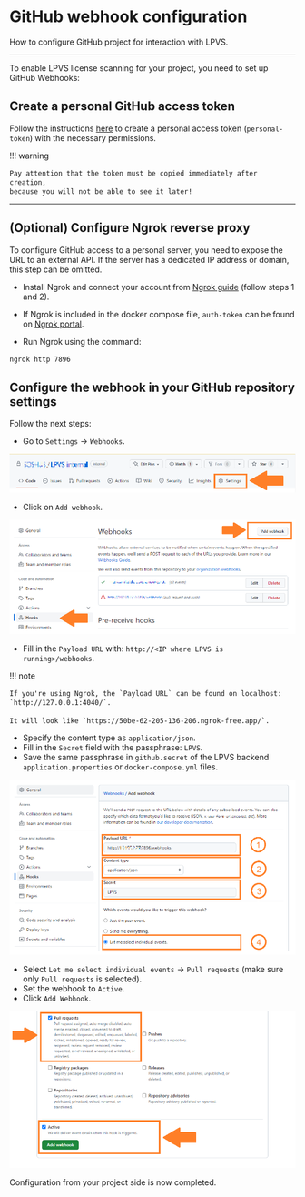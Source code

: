 # GitHub webhook configuration

How to configure GitHub project for interaction with LPVS.

---

To enable LPVS license scanning for your project, you need to set up GitHub Webhooks:

## Create a personal GitHub access token

Follow the instructions [here](https://docs.github.com/en/authentication/keeping-your-account-and-data-secure/creating-a-personal-access-token#creating-a-fine-grained-personal-access-token) 
to create a personal access token (`personal-token`) with the necessary permissions.

!!! warning

    Pay attention that the token must be copied immediately after creation, 
    because you will not be able to see it later!

---

## (Optional) Configure Ngrok reverse proxy

To configure GitHub access to a personal server, you need to expose the URL to an external API. If the server has a dedicated IP address or domain, this step can be omitted.

- Install Ngrok and connect your account from [Ngrok guide](https://ngrok.com/docs/getting-started/#step-2-install-the-ngrok-agent) (follow steps 1 and 2).

- If Ngrok is included in the docker compose file, `auth-token` can be found on [Ngrok portal](https://dashboard.ngrok.com/get-started/your-authtoken).

- Run Ngrok using the command:

```bash
ngrok http 7896
```

## Configure the webhook in your GitHub repository settings

Follow the next steps:

- Go to `Settings` -> `Webhooks`.

![step1](../../img/webhook/step_1_1.png)

- Click on `Add webhook`.

![step2](../../img/webhook/step_1_2.png)

- Fill in the `Payload URL` with: `http://<IP where LPVS is running>/webhooks`.

!!! note

    If you're using Ngrok, the `Payload URL` can be found on localhost: `http://127.0.0.1:4040/`.
    
    It will look like `https://50be-62-205-136-206.ngrok-free.app/`.

- Specify the content type as `application/json`.
- Fill in the `Secret` field with the passphrase: `LPVS`.
- Save the same passphrase in `github.secret` of the LPVS backend `application.properties` or `docker-compose.yml` files.

![step3](../../img/webhook/step_1_3.png)

- Select `Let me select individual events` -> `Pull requests` (make sure only `Pull requests` is selected).
- Set the webhook to `Active`.
- Click `Add Webhook`.

![step4](../../img/webhook/step_1_4.png)

Configuration from your project side is now completed.
